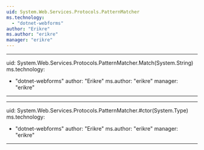 ```yaml
---
uid: System.Web.Services.Protocols.PatternMatcher
ms.technology: 
  - "dotnet-webforms"
author: "Erikre"
ms.author: "erikre"
manager: "erikre"
---
```


---
uid: System.Web.Services.Protocols.PatternMatcher.Match(System.String)
ms.technology: 
  - "dotnet-webforms"
author: "Erikre"
ms.author: "erikre"
manager: "erikre"
---

---
uid: System.Web.Services.Protocols.PatternMatcher.#ctor(System.Type)
ms.technology: 
  - "dotnet-webforms"
author: "Erikre"
ms.author: "erikre"
manager: "erikre"
---
